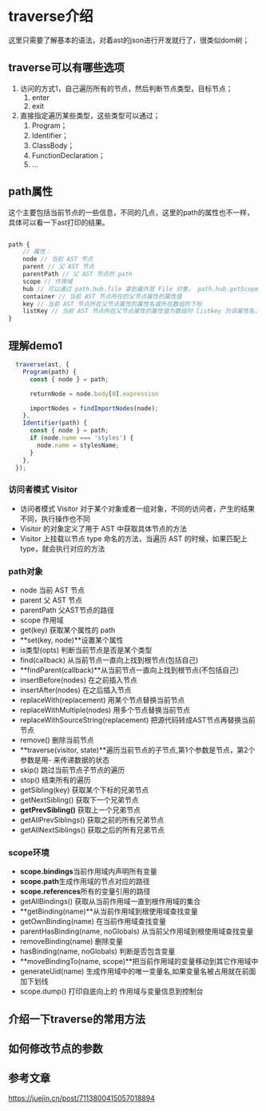 
# traverse介绍

这里只需要了解基本的语法，对着ast的json进行开发就行了，很类似dom树；

## traverse可以有哪些选项

1. 访问的方式1，自己遍历所有的节点，然后判断节点类型，目标节点；
   1. enter
   2. exit
2. 直接指定遍历某些类型，这些类型可以通过；
   1. Program；
   2. Identifier；
   3. ClassBody；
   4. FunctionDeclaration；
   5. ...

## path属性

这个主要包括当前节点的一些信息，不同的几点，这里的path的属性也不一样，具体可以看一下ast打印的结果。

```js

path {
    // 属性：
    node // 当前 AST 节点
    parent // 父 AST 节点
    parentPath // 父 AST 节点的 path
    scope // 作用域
    hub // 可以通过 path.hub.file 拿到最外层 File 对象， path.hub.getScope 拿到最外层作用域，path.hub.getCode 拿到源码字符串
    container // 当前 AST 节点所在的父节点属性的属性值
    key // 当前 AST 节点所在父节点属性的属性名或所在数组的下标
    listKey // 当前 AST 节点所在父节点属性的属性值为数组时 listkey 为该属性名，否则为 undefined
}
```

## 理解demo1

```js
  traverse(ast, {
    Program(path) {
      const { node } = path;

      returnNode = node.body[0].expression

      importNodes = findImportNodes(node);
    },
    Identifier(path) {
      const { node } = path;
      if (node.name === 'styles') {
        node.name = stylesName;
      }
    },
  });
```

### 访问者模式 Visitor

- 访问者模式 Visitor 对于某个对象或者一组对象，不同的访问者，产生的结果不同，执行操作也不同
- Visitor 的对象定义了用于 AST 中获取具体节点的方法
- Visitor 上挂载以节点 type 命名的方法，当遍历 AST 的时候，如果匹配上 type，就会执行对应的方法

### path对象

- node 当前 AST 节点
- parent 父 AST 节点
- parentPath 父AST节点的路径
- scope 作用域
- get(key) 获取某个属性的 path
- **set(key, node)**设置某个属性
- is类型(opts) 判断当前节点是否是某个类型
- find(callback) 从当前节点一直向上找到根节点(包括自己)
- **findParent(callback)**从当前节点一直向上找到根节点(不包括自己)
- insertBefore(nodes) 在之前插入节点
- insertAfter(nodes) 在之后插入节点
- replaceWith(replacement) 用某个节点替换当前节点
- replaceWithMultiple(nodes) 用多个节点替换当前节点
- replaceWithSourceString(replacement) 把源代码转成AST节点再替换当前节点
- remove() 删除当前节点
- **traverse(visitor, state)**遍历当前节点的子节点,第1个参数是节点，第2个参数是用- 来传递数据的状态
- skip() 跳过当前节点子节点的遍历
- stop() 结束所有的遍历
- getSibling(key) 获取某个下标的兄弟节点
- getNextSibling() 获取下一个兄弟节点
- **getPrevSibling()** 获取上一个兄弟节点
- getAllPrevSiblings() 获取之前的所有兄弟节点
- getAllNextSiblings() 获取之后的所有兄弟节点

### scope环境

- **scope.bindings**当前作用域内声明所有变量
- **scope.path**生成作用域的节点对应的路径
- **scope.references**所有的变量引用的路径
- getAllBindings() 获取从当前作用域一直到根作用域的集合
- **getBinding(name)**从当前作用域到根使用域查找变量
- getOwnBinding(name) 在当前作用域查找变量
- parentHasBinding(name, noGlobals) 从当前父作用域到根使用域查找变量
- removeBinding(name) 删除变量
- hasBinding(name, noGlobals) 判断是否包含变量
- **moveBindingTo(name, scope)**把当前作用域的变量移动到其它作用域中
- generateUid(name) 生成作用域中的唯一变量名,如果变量名被占用就在前面加下划线
- scope.dump() 打印自底向上的 作用域与变量信息到控制台

## 介绍一下traverse的常用方法

## 如何修改节点的参数

## 参考文章

<https://juejin.cn/post/7113800415057018894>
